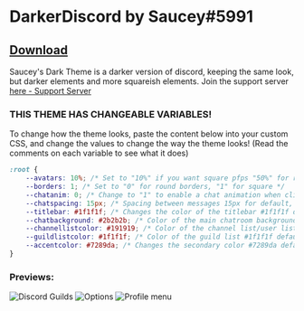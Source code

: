 # DarkerDiscord by Saucey#5991
## [Download](https://rawgit.com/redsauce117/SauceysDiscordThemes/master/SauceysDarkTheme.theme.css)

Saucey's Dark Theme is a darker version of discord, keeping the same look, but darker elements and more squareish elements.
Join the support server [here - Support Server](https://discord.gg/ceutp6D)

### THIS THEME HAS CHANGEABLE VARIABLES!
To change how the theme looks, paste the content below into your custom CSS, and change the values to change the way the theme looks! (Read the comments on each variable to see what it does)

```CSS
:root {
    --avatars: 10%; /* Set to "10%" if you want square pfps "50%" for round */
    --borders: 1; /* Set to "0" for round borders, "1" for square */
    --chatanim: 0; /* Change to "1" to enable a chat animation when clicking into a chat "0" to disable */
    --chatspacing: 15px; /* Spacing between messages 15px for default, 10px for closer) */
    --titlebar: #1f1f1f; /* Changes the color of the titlebar #1f1f1f default */
    --chatbackground: #2b2b2b; /* Color of the main chatroom background #2b2b2b default */
    --channellistcolor: #191919; /* Color of the channel list/user list and friends list #191919 default */
    --guildlistcolor: #1f1f1f; /* Color of the guild list #1f1f1f default */
    --accentcolor: #7289da; /* Changes the secondary color #7289da default discord color #c95738 for a nice orange */
}
```

### Previews:
![Discord Guilds](https://i.imgur.com/N5iD1aQ.png)
![Options](https://i.imgur.com/kOaGN9k.png)
![Profile menu](https://i.imgur.com/quHYWmK.gif)
